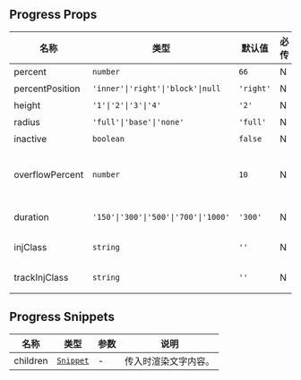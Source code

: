 ## Progress Props

| 名称            | 类型                                 | 默认值    | 必传 | 说明                                              |
| --------------- | ------------------------------------ | --------- | ---- | ------------------------------------------------- |
| percent         | `number`                             | `66`      | N    | 百分比。                                          |
| percentPosition | `'inner'\|'right'\|'block'\|null`    | `'right'` | N    | 百分比位置。                                      |
| height          | `'1'\|'2'\|'3'\|'4'`                 | `'2'`     | N    | 高度。                                            |
| radius          | `'full'\|'base'\|'none'`             | `'full'`  | N    | 圆角风格。                                        |
| inactive        | `boolean`                            | `false`   | N    | 是否置灰。                                        |
| overflowPercent | `number`                             | `10`      | N    | percentPosition 为 `'inner'` 时，文字溢出的阀值。 |
| duration        | `'150'\|'300'\|'500'\|'700'\|'1000'` | `'300'`   | N    | 动画过度时间（ms）。                              |
| injClass        | `string`                             | `''`      | N    | 激活进度条注入 Class 名称。                       |
| trackInjClass   | `string`                             | `''`      | N    | 轨道条注入 Class 名称。                           |

## Progress Snippets

| 名称     | 类型                                                                | 参数 | 说明                 |
| -------- | ------------------------------------------------------------------- | ---- | -------------------- |
| children | [`Snippet`](https://svelte.dev/docs/svelte/snippet#Typing-snippets) | -    | 传入时渲染文字内容。 |
